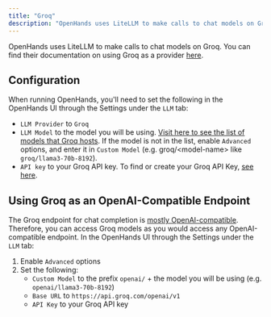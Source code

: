 ```yaml
---
title: "Groq"
description: "OpenHands uses LiteLLM to make calls to chat models on Groq. You can find their documentation on using Groq as a  provider [here](https://docs.lite..."
---
```


OpenHands uses LiteLLM to make calls to chat models on Groq. You can find their documentation on using Groq as a 
provider [here](https://docs.litellm.ai/docs/providers/groq).

## Configuration

When running OpenHands, you'll need to set the following in the OpenHands UI through the Settings under the `LLM` tab:
- `LLM Provider` to `Groq`
- `LLM Model` to the model you will be using. [Visit here to see the list of
models that Groq hosts](https://console.groq.com/docs/models). If the model is not in the list, 
enable `Advanced` options, and enter it in `Custom Model` (e.g. groq/&lt;model-name&gt; like `groq/llama3-70b-8192`).
- `API key` to your Groq API key. To find or create your Groq API Key, [see here](https://console.groq.com/keys).

## Using Groq as an OpenAI-Compatible Endpoint

The Groq endpoint for chat completion is [mostly OpenAI-compatible](https://console.groq.com/docs/openai). Therefore, you can access Groq models as you
would access any OpenAI-compatible endpoint. In the OpenHands UI through the Settings under the `LLM` tab:
1. Enable `Advanced` options
2. Set the following:
   - `Custom Model` to the prefix `openai/` + the model you will be using (e.g. `openai/llama3-70b-8192`)
   - `Base URL` to `https://api.groq.com/openai/v1`
   - `API Key` to your Groq API key
